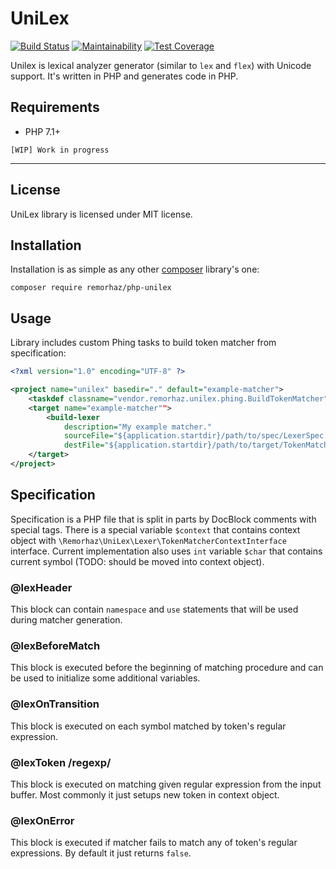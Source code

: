 # UniLex

[![Build Status](https://travis-ci.org/remorhaz/php-unilex.svg?branch=master)](https://travis-ci.org/remorhaz/php-unilex)
[![Maintainability](https://api.codeclimate.com/v1/badges/86f9f83bebfb4d44a210/maintainability)](https://codeclimate.com/github/remorhaz/php-unilex/maintainability)
[![Test Coverage](https://api.codeclimate.com/v1/badges/86f9f83bebfb4d44a210/test_coverage)](https://codeclimate.com/github/remorhaz/php-unilex/test_coverage)

Unilex is lexical analyzer generator (similar to `lex` and `flex`) with Unicode support.
It's written in PHP and generates code in PHP.

## Requirements
* PHP 7.1+

```
[WIP] Work in progress
```

***
## License
UniLex library is licensed under MIT license.
## Installation
Installation is as simple as any other [composer](https://getcomposer.org/) library's one:
```
composer require remorhaz/php-unilex
```

## Usage
Library includes custom Phing tasks to build token matcher from specification:
```xml
<?xml version="1.0" encoding="UTF-8" ?>

<project name="unilex" basedir="." default="example-matcher">
    <taskdef classname="vendor.remorhaz.unilex.phing.BuildTokenMatcher" name="build-lexer" />
    <target name="example-matcher"">
        <build-lexer
            description="My example matcher."
            sourceFile="${application.startdir}/path/to/spec/LexerSpec.php"
            destFile="${application.startdir}/path/to/target/TokenMatcher.php" />
    </target>
</project>
``` 

## Specification
Specification is a PHP file that is split in parts by DocBlock comments with special tags. There is a special variable `$context` that contains context object with `\Remorhaz\UniLex\Lexer\TokenMatcherContextInterface` interface. Current implementation also uses `int` variable `$char` that contains current symbol (TODO: should be moved into context object).
### @lexHeader
This block can contain `namespace` and `use` statements that will be used during matcher generation.
### @lexBeforeMatch
This block is executed before the beginning of matching procedure and can be used to initialize some additional variables.
### @lexOnTransition
This block is executed on each symbol matched by token's regular expression.
### @lexToken /regexp/
This block is executed on matching given regular expression from the input buffer. Most commonly it just setups new token in context object.
### @lexOnError
This block is executed if matcher fails to match any of token's regular expressions. By default it just returns `false`.
